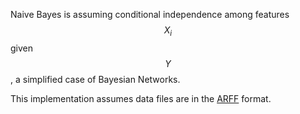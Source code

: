Naive Bayes is assuming conditional independence among features $$X_i$$ given $$Y$$, a simplified case of Bayesian Networks.

This implementation assumes data files are in the [ARFF](http://weka.wikispaces.com/ARFF+%28stable+version%29) format.
